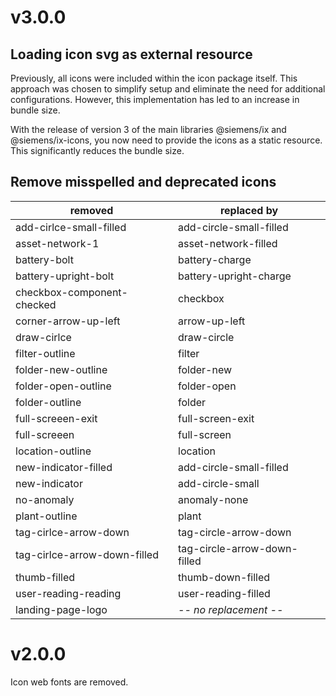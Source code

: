 # v3.0.0

## Loading icon svg as external resource

Previously, all icons were included within the icon package itself. This approach was chosen to simplify setup and eliminate the need for additional configurations. However, this implementation has led to an increase in bundle size.

With the release of version 3 of the main libraries @siemens/ix and @siemens/ix-icons, you now need to provide the icons as a static resource. This significantly reduces the bundle size.

## Remove misspelled and deprecated icons 

| removed    | replaced by |
| -------- | ------- |
| add-cirlce-small-filled | add-circle-small-filled |
| asset-network-1 | asset-network-filled |
| battery-bolt | battery-charge |
| battery-upright-bolt | battery-upright-charge |
| checkbox-component-checked | checkbox |
| corner-arrow-up-left | arrow-up-left |
| draw-cirlce | draw-circle |
| filter-outline | filter |
| folder-new-outline | folder-new |
| folder-open-outline | folder-open |
| folder-outline | folder |
| full-screeen-exit | full-screen-exit |
| full-screeen | full-screen |
| location-outline | location |
| new-indicator-filled | add-circle-small-filled |
| new-indicator | add-circle-small |
| no-anomaly | anomaly-none |
| plant-outline | plant |
| tag-cirlce-arrow-down | tag-circle-arrow-down |
| tag-cirlce-arrow-down-filled | tag-circle-arrow-down-filled |
| thumb-filled | thumb-down-filled |
| user-reading-reading | user-reading-filled |
| landing-page-logo | *-- no replacement --* |

# v2.0.0

Icon web fonts are removed.
